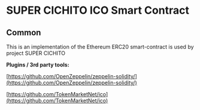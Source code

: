 # SUPER CICHITO ICO Smart Contract

## Common

This is an implementation of the Ethereum ERC20 smart-contract is used by project SUPER CICHITO

<b>Plugins / 3rd party tools:</b>

[https://github.com/OpenZeppelin/zeppelin-solidity/](https://github.com/OpenZeppelin/zeppelin-solidity/)

[https://github.com/TokenMarketNet/ico](https://github.com/TokenMarketNet/ico)
